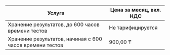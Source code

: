 | Услуга                                                   | Цена за месяц, вкл. НДС  |
| -------------------------------------------------------- | ------------------------ |
| Хранение результатов, до 600 часов времени тестов        | Не тарифицируется        |
| Хранение результатов, начиная с 600 часов времени тестов | 900,00 ₸                 |